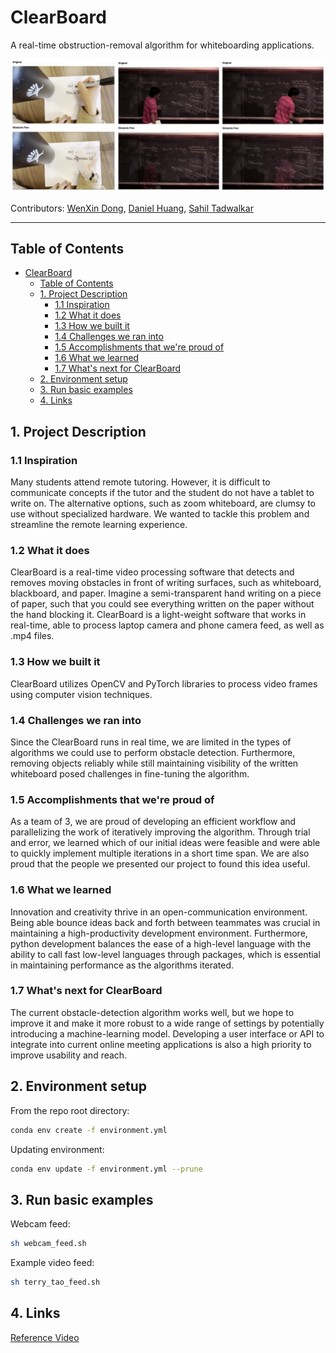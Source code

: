 # ClearBoard

A real-time obstruction-removal algorithm for whiteboarding applications.

![image](images/image.jpg)

Contributors: [WenXin Dong](https://github.com/WenXinDong2018), [Daniel Huang](https://github.com/pi314ever), [Sahil Tadwalkar](https://github.com/stadwalkar)

---

## Table of Contents

<!-- @import "[TOC]" {cmd="toc" depthFrom=1 depthTo=6 orderedList=false} -->

<!-- code_chunk_output -->

- [ClearBoard](#clearboard)
  - [Table of Contents](#table-of-contents)
  - [1. Project Description](#1-project-description)
    - [1.1 Inspiration](#11-inspiration)
    - [1.2 What it does](#12-what-it-does)
    - [1.3 How we built it](#13-how-we-built-it)
    - [1.4 Challenges we ran into](#14-challenges-we-ran-into)
    - [1.5 Accomplishments that we're proud of](#15-accomplishments-that-were-proud-of)
    - [1.6 What we learned](#16-what-we-learned)
    - [1.7 What's next for ClearBoard](#17-whats-next-for-clearboard)
  - [2. Environment setup](#2-environment-setup)
  - [3. Run basic examples](#3-run-basic-examples)
  - [4. Links](#4-links)

<!-- /code_chunk_output -->
## 1. Project Description

### 1.1 Inspiration

Many students attend remote tutoring. However, it is difficult to communicate concepts if the tutor and the student do not have a tablet to write on. The alternative options, such as zoom whiteboard, are clumsy to use without specialized hardware. We wanted to tackle this problem and streamline the remote learning experience.

### 1.2 What it does

ClearBoard is a real-time video processing software that detects and removes moving obstacles in front of writing surfaces, such as whiteboard, blackboard, and paper. Imagine a semi-transparent hand writing on a piece of paper, such that you could see everything written on the paper without the hand blocking it. ClearBoard is a light-weight software that works in real-time, able to process laptop camera and phone camera feed, as well as .mp4 files.

### 1.3 How we built it

ClearBoard utilizes OpenCV and PyTorch libraries to process video frames using computer vision techniques.

### 1.4 Challenges we ran into

Since the ClearBoard runs in real time, we are limited in the types of algorithms we could use to perform obstacle detection. Furthermore, removing objects reliably while still maintaining visibility of the written whiteboard posed challenges in fine-tuning the algorithm.

### 1.5 Accomplishments that we're proud of

As a team of 3, we are proud of developing an efficient workflow and parallelizing the work of iteratively improving the algorithm. Through trial and error, we learned which of our initial ideas were feasible and were able to quickly implement multiple iterations in a short time span. We are also proud that the people we presented our project to found this idea useful.

### 1.6 What we learned

Innovation and creativity thrive in an open-communication environment. Being able bounce ideas back and forth between teammates was crucial in maintaining a high-productivity development environment. Furthermore, python development balances the ease of a high-level language with the ability to call fast low-level languages through packages, which is essential in maintaining performance as the algorithms iterated.

### 1.7 What's next for ClearBoard

The current obstacle-detection algorithm works well, but we hope to improve it and make it more robust to a wide range of settings by potentially introducing a machine-learning model. Developing a user interface or API to integrate into current online meeting applications is also a high priority to improve usability and reach.

## 2. Environment setup

From the repo root directory:

```sh
conda env create -f environment.yml
```

Updating environment:

```sh
conda env update -f environment.yml --prune
```

## 3. Run basic examples

Webcam feed:

```sh
sh webcam_feed.sh
```

Example video feed:
```sh
sh terry_tao_feed.sh
```

## 4. Links

[Reference Video](https://www.youtube.com/watch?v=pp06oGD4m00)
